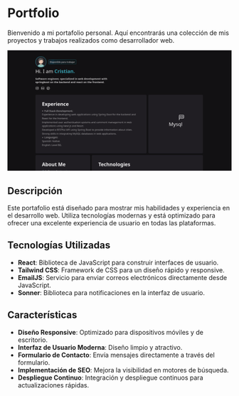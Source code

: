 # Portfolio

Bienvenido a mi portafolio personal. Aquí encontrarás una colección de mis proyectos y trabajos realizados como desarrollador web.

![Portfolio Screenshot](https://github.com/cr1st1anhernandez/Porfolio/blob/main/src/assets/screenshot.png)

## Descripción

Este portafolio está diseñado para mostrar mis habilidades y experiencia en el desarrollo web. Utiliza tecnologías modernas y está optimizado para ofrecer una excelente experiencia de usuario en todas las plataformas.

## Tecnologías Utilizadas

- **React**: Biblioteca de JavaScript para construir interfaces de usuario.
- **Tailwind CSS**: Framework de CSS para un diseño rápido y responsive.
- **EmailJS**: Servicio para enviar correos electrónicos directamente desde JavaScript.
- **Sonner**: Biblioteca para notificaciones en la interfaz de usuario.

## Características

- **Diseño Responsive**: Optimizado para dispositivos móviles y de escritorio.
- **Interfaz de Usuario Moderna**: Diseño limpio y atractivo.
- **Formulario de Contacto**: Envía mensajes directamente a través del formulario.
- **Implementación de SEO**: Mejora la visibilidad en motores de búsqueda.
- **Despliegue Continuo**: Integración y despliegue continuos para actualizaciones rápidas.
